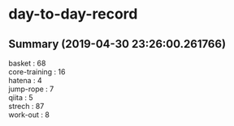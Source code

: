 # day-to-day-record  
## Summary  (2019-04-30 23:26:00.261766)  
basket : 68  
core-training : 16  
hatena : 4  
jump-rope : 7  
qiita : 5  
strech : 87  
work-out : 8  
